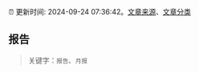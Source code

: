 :alarm_clock: 更新时间: 2024-09-24 07:36:42。[文章来源](/README.md)、[文章分类](/TAGS.md)

## 报告


> 关键字：`报告`、`月报`




